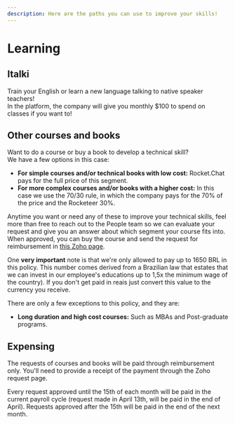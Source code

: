 ```yaml
---
description: Here are the paths you can use to improve your skills!
---
```


# Learning

## Italki

Train your English or learn a new language talking to native speaker teachers!   
In the platform, the company will give you monthly $100 to spend on classes if you want to!

## Other courses and books

Want to do a course or buy a book to develop a technical skill?   
We have a few options in this case:

* **For simple courses and/or technical books with low cost:** Rocket.Chat pays for the full price of this segment. 
* **For more complex courses and/or books with a higher cost:** In this case we use the 70/30 rule, in which the company pays for the 70% of the price and the Rocketeer 30%.

Anytime you want or need any of these to improve your technical skills, feel more than free to reach out to the People team so we can evaluate your request and give you an answer about which segment your course fits into. When approved, you can buy the course and send the request for reimbursement in [this Zoho page](https://people.zoho.com/rocketchat/zp#compensation/form/listview-formId:524549000001045001/viewId:524549000001045003).

One **very important** note is that we're only allowed to pay up to 1650 BRL in this policy. This number comes derived from a Brazilian law that estates that we can invest in our employee's educations up to 1,5x the minimum wage of the country\). If you don't get paid in reais just convert this value to the currency you receive.

There are only a few exceptions to this policy, and they are:

* **Long duration and high cost courses:** Such as MBAs and Post-graduate programs.

## Expensing

The requests of courses and books will be paid through reimbursement only. You'll need to provide a receipt of the payment through the Zoho request page.

Every request approved until the 15th of each month will be paid in the current payroll cycle \(request made in April 13th, will be paid in the end of April\). Requests approved after the 15th will be paid in the end of the next month.

